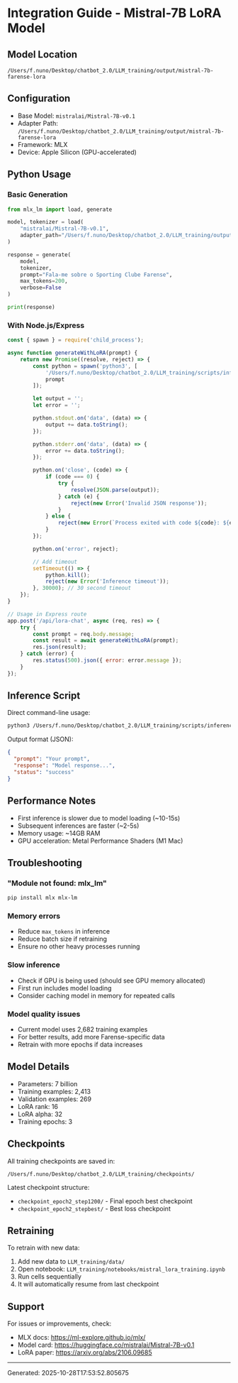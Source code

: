 # Integration Guide - Mistral-7B LoRA Model

## Model Location
```
/Users/f.nuno/Desktop/chatbot_2.0/LLM_training/output/mistral-7b-farense-lora
```

## Configuration
- Base Model: `mistralai/Mistral-7B-v0.1`
- Adapter Path: `/Users/f.nuno/Desktop/chatbot_2.0/LLM_training/output/mistral-7b-farense-lora`
- Framework: MLX
- Device: Apple Silicon (GPU-accelerated)

## Python Usage

### Basic Generation
```python
from mlx_lm import load, generate

model, tokenizer = load(
    "mistralai/Mistral-7B-v0.1",
    adapter_path="/Users/f.nuno/Desktop/chatbot_2.0/LLM_training/output/mistral-7b-farense-lora"
)

response = generate(
    model,
    tokenizer,
    prompt="Fala-me sobre o Sporting Clube Farense",
    max_tokens=200,
    verbose=False
)

print(response)
```

### With Node.js/Express

```javascript
const { spawn } = require('child_process');

async function generateWithLoRA(prompt) {
    return new Promise((resolve, reject) => {
        const python = spawn('python3', [
            '/Users/f.nuno/Desktop/chatbot_2.0/LLM_training/scripts/inference.py',
            prompt
        ]);

        let output = '';
        let error = '';

        python.stdout.on('data', (data) => {
            output += data.toString();
        });

        python.stderr.on('data', (data) => {
            error += data.toString();
        });

        python.on('close', (code) => {
            if (code === 0) {
                try {
                    resolve(JSON.parse(output));
                } catch (e) {
                    reject(new Error('Invalid JSON response'));
                }
            } else {
                reject(new Error(`Process exited with code ${code}: ${error}`));
            }
        });

        python.on('error', reject);

        // Add timeout
        setTimeout(() => {
            python.kill();
            reject(new Error('Inference timeout'));
        }, 30000); // 30 second timeout
    });
}

// Usage in Express route
app.post('/api/lora-chat', async (req, res) => {
    try {
        const prompt = req.body.message;
        const result = await generateWithLoRA(prompt);
        res.json(result);
    } catch (error) {
        res.status(500).json({ error: error.message });
    }
});
```

## Inference Script

Direct command-line usage:
```bash
python3 /Users/f.nuno/Desktop/chatbot_2.0/LLM_training/scripts/inference.py "Your prompt"
```

Output format (JSON):
```json
{
  "prompt": "Your prompt",
  "response": "Model response...",
  "status": "success"
}
```

## Performance Notes
- First inference is slower due to model loading (~10-15s)
- Subsequent inferences are faster (~2-5s)
- Memory usage: ~14GB RAM
- GPU acceleration: Metal Performance Shaders (M1 Mac)

## Troubleshooting

### "Module not found: mlx_lm"
```bash
pip install mlx mlx-lm
```

### Memory errors
- Reduce `max_tokens` in inference
- Reduce batch size if retraining
- Ensure no other heavy processes running

### Slow inference
- Check if GPU is being used (should see GPU memory allocated)
- First run includes model loading
- Consider caching model in memory for repeated calls

### Model quality issues
- Current model uses 2,682 training examples
- For better results, add more Farense-specific data
- Retrain with more epochs if data increases

## Model Details
- Parameters: 7 billion
- Training examples: 2,413
- Validation examples: 269
- LoRA rank: 16
- LoRA alpha: 32
- Training epochs: 3

## Checkpoints
All training checkpoints are saved in:
```
/Users/f.nuno/Desktop/chatbot_2.0/LLM_training/checkpoints/
```

Latest checkpoint structure:
- `checkpoint_epoch2_step1200/` - Final epoch best checkpoint
- `checkpoint_epoch2_stepbest/` - Best loss checkpoint

## Retraining

To retrain with new data:
1. Add new data to `LLM_training/data/`
2. Open notebook: `LLM_training/notebooks/mistral_lora_training.ipynb`
3. Run cells sequentially
4. It will automatically resume from last checkpoint

## Support
For issues or improvements, check:
- MLX docs: https://ml-explore.github.io/mlx/
- Model card: https://huggingface.co/mistralai/Mistral-7B-v0.1
- LoRA paper: https://arxiv.org/abs/2106.09685

---
Generated: 2025-10-28T17:53:52.805675
